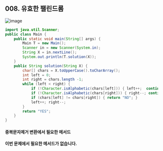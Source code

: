 ## 008. 유효한 팰린드롬

![image](https://user-images.githubusercontent.com/66407386/176719265-28f0fbe1-6d67-4445-b8cf-f6df95fe2331.png)

```java
import java.util.Scanner;
public class Main {
    public static void main(String[] args) {
    	Main T = new Main();
    	Scanner in = new Scanner(System.in);
        String X = in.nextLine();
        System.out.println(T.solution(X));
    }
    public String solution(String X) {
        char[] chars = X.toUpperCase().toCharArray();
        int left = 0;
        int right = chars.length -1;
        while (left < right) {
            if (!Character.isAlphabetic(chars[left])) { left++;  continue; }
            if (!Character.isAlphabetic(chars[right])) { right--; continue; }
            if (chars[left] != chars[right]) { return "NO"; }
            left++; right--;
        }
        return "YES";
    }
}
```

#### 중복문자제거 변환에서 필요한 메서드
 **이번 문제에서 필요한 메서드가 없습니다.**
